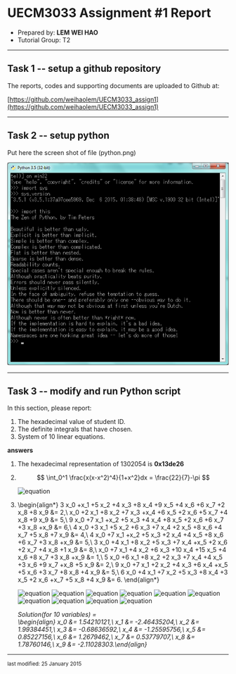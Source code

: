 UECM3033 Assignment #1 Report
========================================================

- Prepared by: **LEM WEI HAO**
- Tutorial Group: T2

--------------------------------------------------------

## Task 1 -- setup a github repository

The reports, codes and supporting documents are uploaded to Github at: 

[https://github.com/weihaolem/UECM3033_assign1](https://github.com/weihaolem/UECM3033_assign1)


---------------------------------------------------------

## Task 2 -- setup python

Put here the screen shot of file (python.png)

![python.png](python.png)


------------------------------------------------------------

## Task 3 -- modify and run Python script

In this section, please report:

1. The hexadecimal value of student ID.
2. The definite integrals that have chosen.
3. System of 10 linear equations.

**answers**

1. The hexadecimal representation of 1302054 is **0x13de26**
2. $$ \int_0^1 \frac{x(x-x^2)^4}{1+x^2}dx = \frac{22}{7}-\pi $$

    ![equation](https://c2.staticflickr.com/2/1446/24571104706_1a1b15b8d8_o.png)

3. \begin{align*}
3 x_0 +x_1 +5 x_2 +4 x_3 +8 x_4 +9 x_5 +4 x_6 +6 x_7 +2 x_8 +8 x_9 &= 2,\\
x_0 +2 x_1 +8 x_2 +7 x_3 +x_4 +6 x_5 +2 x_6 +5 x_7 +4 x_8 +9 x_9 &= 5,\\
9 x_0 +7 x_1 +x_2 +5 x_3 +4 x_4 +8 x_5 +2 x_6 +6 x_7 +3 x_8 +x_9 &= 6,\\
4 x_0 +3 x_1 +5 x_2 +6 x_3 +7 x_4 +2 x_5 +8 x_6 +4 x_7 +5 x_8 +7 x_9 &= 4,\\
4 x_0 +7 x_1 +x_2 +5 x_3 +2 x_4 +4 x_5 +8 x_6 +6 x_7 +3 x_8 +x_9 &= 5,\\
3 x_0 +4 x_1 +8 x_2 +5 x_3 +7 x_4 +x_5 +2 x_6 +2 x_7 +4 x_8 +1 x_9 &= 8,\\
x_0 +7 x_1 +4 x_2 +6 x_3 +10 x_4 +15 x_5 +4 x_6 +8 x_7 +3 x_8 +x_9 &= 1,\\
5 x_0 +6 x_1 +8 x_2 +2 x_3 +7 x_4 +4 x_5 +3 x_6 +9 x_7 +x_8 +5 x_9 &= 2,\\
9 x_0 +7 x_1 +2 x_2 +4 x_3 +6 x_4 +x_5 +5 x_6 +3 x_7 +8 x_8 +4 x_9 &= 5,\\
6 x_0 +4 x_1 +7 x_2 +5 x_3 +8 x_4 +3 x_5 +2 x_6 +x_7 +5 x_8 +4 x_9 &= 6.
\end{align*}

    ![equation](https://c2.staticflickr.com/2/1672/24596965825_86e10ee3e5_o.jpg)
    ![equation](https://c2.staticflickr.com/2/1530/24596965815_6425b3e21b_o.png)
    ![equation](https://c2.staticflickr.com/2/1511/24570816416_8534d6de7e_o.png)
    ![equation](https://c2.staticflickr.com/2/1492/24514719381_b26f824433_o.png)
    ![equation](https://c2.staticflickr.com/2/1540/24570816396_2675f531ee_o.png)
    ![equation](https://c2.staticflickr.com/2/1614/23970171473_dc38a90549_o.png)
    ![equation](https://c2.staticflickr.com/2/1708/23968829694_a48ddbc46c_o.png)
    ![equation](https://c2.staticflickr.com/2/1655/24301441550_7730411f2b_o.png)
    ![equation](https://c2.staticflickr.com/2/1698/24488646972_5a418dbfc1_o.png)
    ![equation](https://c2.staticflickr.com/2/1498/24514719291_711b19564d_o.png)

    _Solution(for 10 variables) =  
    \begin{align} x_0 &= 1.54210121,\\ x_1 &= -2.46435204,\\ x_2 &= 1.99384451,\\ x_3 &= -0.68636592,\\ x_4 &= -1.25595756,\\ x_5 &= 0.85227156,\\ x_6 &= 1.2679462,\\ x_7 &= 0.53779707,\\ x_8 &= 1.78760146,\\ x_9 &= -2.11028303.\end{align}_




-----------------------------------

<sup>last modified: 25 January 2015</sup>
